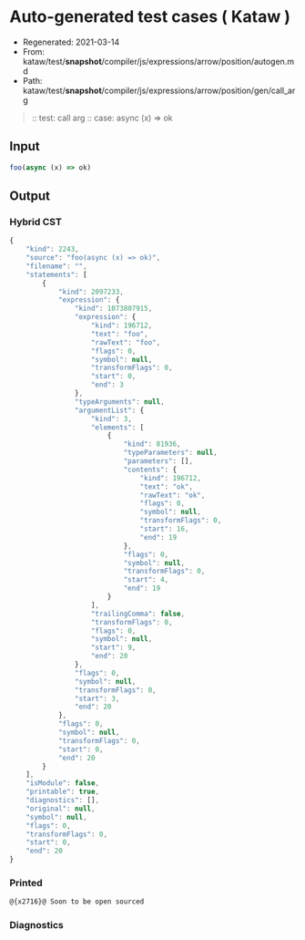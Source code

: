 # Auto-generated test cases ( Kataw )
- Regenerated: 2021-03-14
- From: kataw/test/__snapshot__/compiler/js/expressions/arrow/position/autogen.md
- Path: kataw/test/__snapshot__/compiler/js/expressions/arrow/position/gen/call_arg
> :: test: call arg
> :: case: async (x) => ok
## Input

`````js
foo(async (x) => ok)
`````

## Output

### Hybrid CST

```javascript
{
    "kind": 2243,
    "source": "foo(async (x) => ok)",
    "filename": "",
    "statements": [
        {
            "kind": 2097233,
            "expression": {
                "kind": 1073807915,
                "expression": {
                    "kind": 196712,
                    "text": "foo",
                    "rawText": "foo",
                    "flags": 0,
                    "symbol": null,
                    "transformFlags": 0,
                    "start": 0,
                    "end": 3
                },
                "typeArguments": null,
                "argumentList": {
                    "kind": 3,
                    "elements": [
                        {
                            "kind": 81936,
                            "typeParameters": null,
                            "parameters": [],
                            "contents": {
                                "kind": 196712,
                                "text": "ok",
                                "rawText": "ok",
                                "flags": 0,
                                "symbol": null,
                                "transformFlags": 0,
                                "start": 16,
                                "end": 19
                            },
                            "flags": 0,
                            "symbol": null,
                            "transformFlags": 0,
                            "start": 4,
                            "end": 19
                        }
                    ],
                    "trailingComma": false,
                    "transformFlags": 0,
                    "flags": 0,
                    "symbol": null,
                    "start": 9,
                    "end": 20
                },
                "flags": 0,
                "symbol": null,
                "transformFlags": 0,
                "start": 3,
                "end": 20
            },
            "flags": 0,
            "symbol": null,
            "transformFlags": 0,
            "start": 0,
            "end": 20
        }
    ],
    "isModule": false,
    "printable": true,
    "diagnostics": [],
    "original": null,
    "symbol": null,
    "flags": 0,
    "transformFlags": 0,
    "start": 0,
    "end": 20
}
```

### Printed

```javascript
@{x2716}@ Soon to be open sourced
```

### Diagnostics

```javascript

```

